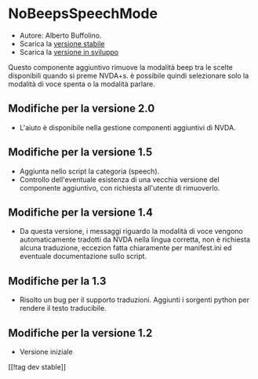 # NoBeepsSpeechMode #
*	 Autore: Alberto Buffolino.
*	 Scarica la [versione stabile][1]
*	 Scarica la [versione in sviluppo][2]

Questo componente aggiuntivo rimuove la modalità beep tra le scelte
disponibili quando si preme NVDA+s. è possibile quindi selezionare solo la
modalità di voce spenta o la modalità parlare.

## Modifiche per la versione 2.0 ##
*	 L'aiuto è disponibile nella gestione componenti aggiuntivi di NVDA.

## Modifiche per la versione 1.5 ##
*	 Aggiunta nello script la categoria (speech).
*	 Controllo dell'eventuale esistenza di una vecchia versione del componente
   aggiuntivo, con richiesta all'utente di rimuoverlo.

## Modifiche per la versione 1.4 ##
*	 Da questa versione, i messaggi riguardo la modalità di voce  vengono
   automaticamente tradotti da NVDA nella lingua corretta, non è richiesta
   alcuna traduzione, eccezion fatta chiaramente per manifest.ini ed
   eventuale documentazione sullo script.

## Modifiche per la 1.3 ##
*	 Risolto un bug per il supporto traduzioni. Aggiunti i sorgenti python per
   rendere il testo traducibile.

## Modifiche per la versione 1.2 ##
*	 Versione iniziale

[[!tag dev stable]]

[1]: https://www.nvaccess.org/addonStore/legacy?file=nb

[2]: https://www.nvaccess.org/addonStore/legacy?file=nb-dev
